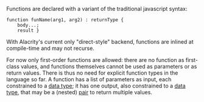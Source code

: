 [//]: # (title: Function)

Functions are declared with a variant of the traditional javascript syntax:

```alacrity
function funName(arg1, arg2) : returnType {
    body...;
    result }
```

With Alacrity's current only "direct-style" backend,
functions are inlined at compile-time and may not recurse.

For now only first-order functions are allowed:
there are no function as first-class values, and
functions themselves cannot be used as parameters or as return values.
There is thus no need for explicit function types in the language so far.
A function has a list of parameters as input, each constrained to a [data type](type.md);
it has one output, also constrained to a [data type](type.md),
that may be a (nested) [pair](tuple.md) to return multiple values.
